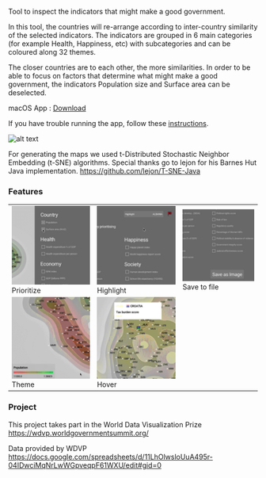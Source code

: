 Tool to inspect the indicators that might make a good government.

In this tool, the countries will re-arrange according to inter-country similarity of the selected indicators. The indicators are grouped in 6 main categories (for example Health, Happiness, etc) with subcategories and can be coloured along 32 themes.

The closer countries are to each other, the more similarities. In order to be able to focus on factors that determine what might make a good government, the indicators Population size and Surface area can be deselected.
                     
macOS App :  [Download](https://github.com/BoydRotgans/goodgovernment/raw/master/dist/GoodGov002.zip)

If you have trouble running the app, follow these [instructions](https://support.apple.com/kb/ph25088?locale=en_US).                     
                     
![alt text](images/animation.gif "preview")

For generating the maps we used t-Distributed Stochastic Neighbor Embedding (t-SNE) algorithms. Special thanks go to lejon for his Barnes Hut Java implementation. 
https://github.com/lejon/T-SNE-Java

### Features

|   |   |   |
|---|---|---|
| ![alt text](images/1.gif "preview") Prioritize | ![alt text](images/2.gif "preview") Highlight |  ![alt text](images/3.gif "preview") Save to file     
| ![alt text](images/4.gif "preview") Theme | ![alt text](images/5.gif "preview") Hover  |


### Project

This project takes part in the World Data Visualization Prize
https://wdvp.worldgovernmentsummit.org/

Data provided by WDVP https://docs.google.com/spreadsheets/d/11LhOlwsloUuA495r-04IDwciMqNrLwWGpveqpF61WXU/edit#gid=0


